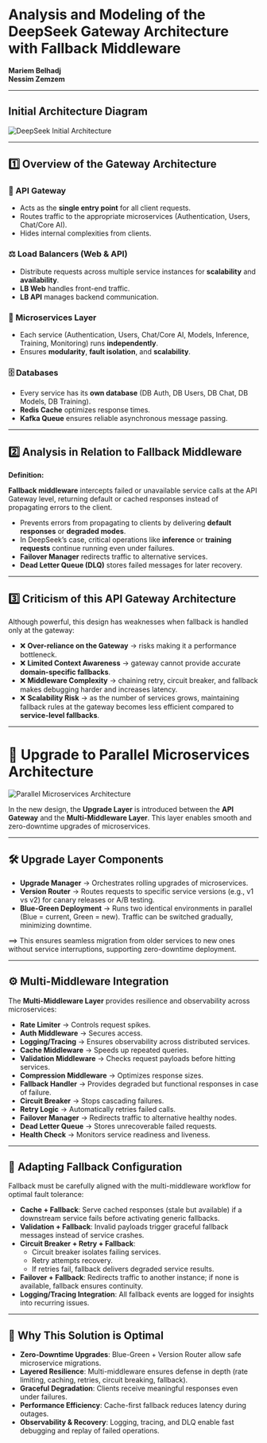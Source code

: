 #  Analysis and Modeling of the DeepSeek Gateway Architecture with Fallback Middleware  

**Mariem Belhadj**  
**Nessim Zemzem**  

---

## Initial Architecture Diagram  

![DeepSeek Initial Architecture](images/deepseek-initial-architecture.png)  

---

## 1️⃣ Overview of the Gateway Architecture  

### 🚪 API Gateway  
- Acts as the **single entry point** for all client requests.  
- Routes traffic to the appropriate microservices (Authentication, Users, Chat/Core AI).  
- Hides internal complexities from clients.  

### ⚖️ Load Balancers (Web & API)  
- Distribute requests across multiple service instances for **scalability** and **availability**.  
- **LB Web** handles front-end traffic.  
- **LB API** manages backend communication.  

### 🧩 Microservices Layer  
- Each service (Authentication, Users, Chat/Core AI, Models, Inference, Training, Monitoring) runs **independently**.  
- Ensures **modularity**, **fault isolation**, and **scalability**.  

### 🗄️ Databases 
- Every service has its **own database** (DB Auth, DB Users, DB Chat, DB Models, DB Training).  
- **Redis Cache** optimizes response times.  
- **Kafka Queue** ensures reliable asynchronous message passing.  

---

## 2️⃣ Analysis in Relation to Fallback Middleware

**Definition:** 

**Fallback middleware** intercepts failed or unavailable service calls at the API Gateway level, returning default or cached responses instead of propagating errors to the client.
- Prevents errors from propagating to clients by delivering **default responses** or **degraded modes**.  
- In DeepSeek’s case, critical operations like **inference** or **training requests** continue running even under failures.  
- **Failover Manager** redirects traffic to alternative services.  
- **Dead Letter Queue (DLQ)** stores failed messages for later recovery.    

---

## 3️⃣ Criticism of this API Gateway Architecture  

Although powerful, this design has weaknesses when fallback is handled only at the gateway:  

- ❌ **Over-reliance on the Gateway** → risks making it a performance bottleneck.  
- ❌ **Limited Context Awareness** → gateway cannot provide accurate **domain-specific fallbacks**.  
- ❌ **Middleware Complexity** → chaining retry, circuit breaker, and fallback makes debugging harder and increases latency.  
- ❌ **Scalability Risk** → as the number of services grows, maintaining fallback rules at the gateway becomes less efficient compared to **service-level fallbacks**.  

---
# 🔄 Upgrade to Parallel Microservices Architecture

![Parallel Microservices Architecture](images/paralle-architecture.png)

In the new design, the **Upgrade Layer** is introduced between the **API Gateway** and the **Multi-Middleware Layer**. This layer enables smooth and zero-downtime upgrades of microservices.

---

## 🛠️ Upgrade Layer Components

- **Upgrade Manager**  → Orchestrates rolling upgrades of microservices.
- **Version Router**  → Routes requests to specific service versions (e.g., v1 vs v2) for canary releases or A/B testing.
- **Blue-Green Deployment**  → Runs two identical environments in parallel (Blue = current, Green = new). Traffic can be switched gradually, minimizing downtime.

 ==> This ensures seamless migration from older services to new ones without service interruptions, supporting zero-downtime deployment.

---

## ⚙️ Multi-Middleware Integration

The **Multi-Middleware Layer** provides resilience and observability across microservices:

- **Rate Limiter** → Controls request spikes.
- **Auth Middleware**  → Secures access.
- **Logging/Tracing**  → Ensures observability across distributed services.
- **Cache Middleware**  → Speeds up repeated queries.
- **Validation Middleware**  → Checks request payloads before hitting services.
- **Compression Middleware**  → Optimizes response sizes.
- **Fallback Handler**  → Provides degraded but functional responses in case of failure.
- **Circuit Breaker**  → Stops cascading failures.
- **Retry Logic**  → Automatically retries failed calls.
- **Failover Manager**  → Redirects traffic to alternative healthy nodes.
- **Dead Letter Queue**  → Stores unrecoverable failed requests.
- **Health Check**  → Monitors service readiness and liveness.

---

## 🔧 Adapting Fallback Configuration

Fallback must be carefully aligned with the multi-middleware workflow for optimal fault tolerance:

- **Cache + Fallback**: Serve cached responses (stale but available) if a downstream service fails before activating generic fallbacks.  
- **Validation + Fallback**: Invalid payloads trigger graceful fallback messages instead of service crashes.  
- **Circuit Breaker + Retry + Fallback**:  
  - Circuit breaker isolates failing services.  
  - Retry attempts recovery.  
  - If retries fail, fallback delivers degraded service results.  
- **Failover + Fallback**: Redirects traffic to another instance; if none is available, fallback ensures continuity.  
- **Logging/Tracing Integration**: All fallback events are logged for insights into recurring issues.

---

## 🚀 Why This Solution is Optimal

- **Zero-Downtime Upgrades**: Blue-Green + Version Router allow safe microservice migrations.  
- **Layered Resilience**: Multi-middleware ensures defense in depth (rate limiting, caching, retries, circuit breaking, fallback).  
- **Graceful Degradation**: Clients receive meaningful responses even under failures.  
- **Performance Efficiency**: Cache-first fallback reduces latency during outages.  
- **Observability & Recovery**: Logging, tracing, and DLQ enable fast debugging and replay of failed operations.
